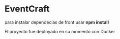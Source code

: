 # EventCraft

para instalar dependecias de front usar **npm install**

El proyecto fue deployado en su momento con Docker
